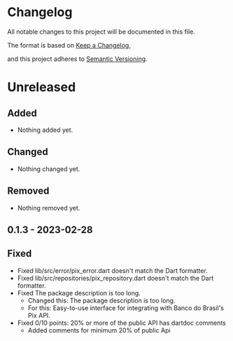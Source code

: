 # Changelog

All notable changes to this project will be documented in this file.

The format is based on [Keep a Changelog](https://keepachangelog.com/en/1.0.0/), 

and this project adheres to [Semantic Versioning](https://semver.org/spec/v2.0.0.html).

# Unreleased
## Added

- Nothing added yet.

## Changed

- Nothing changed yet.

## Removed

- Nothing removed  yet.

## 0.1.3 - 2023-02-28
## Fixed
- Fixed lib/src/error/pix_error.dart doesn't match the Dart formatter.
- Fixed lib/src/repositories/pix_repository.dart doesn't match the Dart formatter.
- Fixed The package description is too long.
    - Changed this: The package description is too long.
    - For this: Easy-to-use interface for integrating with Banco do Brasil's Pix API.
- Fixed 0/10 points: 20% or more of the public API has dartdoc comments
    - Added comments for minimum 20% of public Api